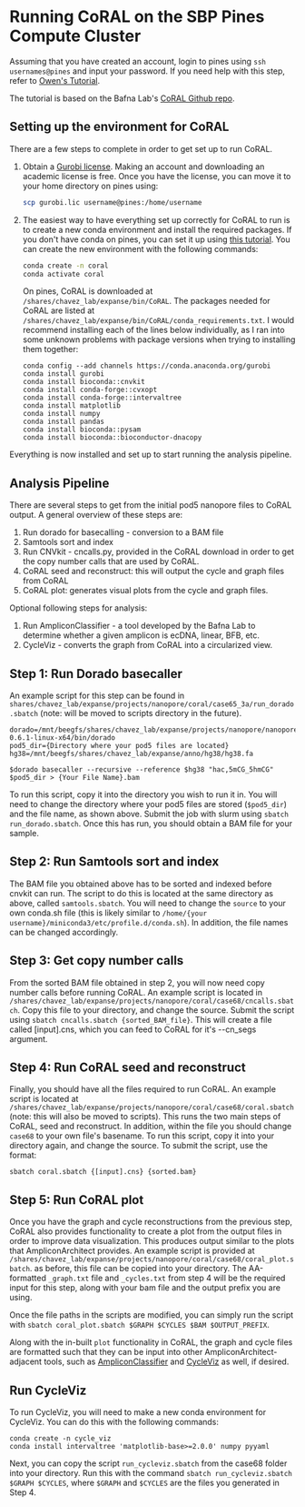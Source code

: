 # Running CoRAL on the SBP Pines Compute Cluster
Assuming that you have created an account, login to pines using `ssh usernames@pines` and input your password. If you need help with this step, refer to [Owen's Tutorial](https://github.com/chavez-lab/protocols/wiki/The-pines-compute-cluster-at-SBP).

The tutorial is based on the Bafna Lab's [CoRAL Github repo](https://github.com/AmpliconSuitE/CoRAL). 

## Setting up the environment for CoRAL
There are a few steps to complete in order to get set up to run CoRAL.

1. Obtain a [Gurobi license](https://www.gurobi.com/academia/academic-program-and-licenses/). Making an account and downloading an academic license is free. Once you have the license, you can move it to your home directory on pines using: 
    ```bash
    scp gurobi.lic username@pines:/home/username
    ```
2. The easiest way to have everything set up correctly for CoRAL to run is to create a new conda environment and install the required packages. If you don't have conda on pines, you can set it up using [this tutorial](https://github.com/chavez-lab/protocols/tree/main/Setting_up_your_workstation). You can create the new environment with the following commands:
    ```bash 
    conda create -n coral
    conda activate coral
    ```

    On pines, CoRAL is downloaded at `/shares/chavez_lab/expanse/bin/CoRAL`. The packages needed for CoRAL are listed at `/shares/chavez_lab/expanse/bin/CoRAL/conda_requirements.txt`. I would recommend installing each of the lines below individually, as I ran into some unknown problems with package versions when trying to installing them together:

    ```
    conda config --add channels https://conda.anaconda.org/gurobi
    conda install gurobi
    conda install bioconda::cnvkit
    conda install conda-forge::cvxopt
    conda install conda-forge::intervaltree
    conda install matplotlib
    conda install numpy
    conda install pandas
    conda install bioconda::pysam
    conda install bioconda::bioconductor-dnacopy
    ```
Everything is now installed and set up to start running the analysis pipeline. 

 ## Analysis Pipeline
 There are several steps to get from the initial pod5 nanopore files to CoRAL output. A general overview of these steps are: 

1. Run dorado for basecalling - conversion to a BAM file
2. Samtools sort and index 
3. Run CNVkit - cncalls.py, provided in the CoRAL download in order to get the copy number calls that are used by CoRAL.
4. CoRAL seed and reconstruct: this will output the cycle and graph files from CoRAL
5. CoRAL plot: generates visual plots from the cycle and graph files.

Optional following steps for analysis:

1. Run AmpliconClassifier - a tool developed by the Bafna Lab to determine whether a given amplicon is ecDNA, linear, BFB, etc.
2. CycleViz - converts the graph from CoRAL into a circularized view. 
 
## Step 1: Run Dorado basecaller
An example script for this step can be found in `shares/chavez_lab/expanse/projects/nanopore/coral/case65_3a/run_dorado.sbatch` (note: will be moved to scripts directory in the future).

```
dorado=/mnt/beegfs/shares/chavez_lab/expanse/projects/nanopore/nanopore/dorado-0.6.1-linux-x64/bin/dorado
pod5_dir={Directory where your pod5 files are located}
hg38=/mnt/beegfs/shares/chavez_lab/expanse/anno/hg38/hg38.fa

$dorado basecaller --recursive --reference $hg38 "hac,5mCG_5hmCG" $pod5_dir > {Your File Name}.bam
```

To run this script, copy it into the directory you wish to run it in. You will need to change the directory where your pod5 files are stored (`$pod5_dir`) and the file name, as shown above. Submit the job with slurm using `sbatch run_dorado.sbatch`. Once this has run, you should obtain a BAM file for your sample. 

## Step 2: Run Samtools sort and index
The BAM file you obtained above has to be sorted and  indexed before cnvkit can run. The script to do this is located at the same directory as above, called `samtools.sbatch`. You will need to change the `source` to your own conda.sh file (this is likely similar to `/home/{your username}/miniconda3/etc/profile.d/conda.sh`). In addition, the file names can be changed accordingly. 

## Step 3: Get copy number calls

From the sorted BAM file obtained in step 2, you will now need copy number calls before running CoRAL. An example script is located in `/shares/chavez_lab/expanse/projects/nanopore/coral/case68/cncalls.sbatch`. Copy this file to your directory, and change the source. Submit the script using `sbatch cncalls.sbatch {sorted_BAM_file}`. This will create a file called [input].cns, which you can feed to CoRAL for it's --cn_segs argument.

## Step 4: Run CoRAL seed and reconstruct 

Finally, you should have all the files required to run CoRAL. An example script is located at `/shares/chavez_lab/expanse/projects/nanopore/coral/case68/coral.sbatch` (note: this will also be moved to scripts). This runs the two main steps of CoRAL, seed and reconstruct. In addition, within the file you should change `case68` to your own file's basename. To run this script, copy it into your directory again, and change the source. To submit the script, use the format:

`sbatch coral.sbatch {[input].cns} {sorted.bam}`

## Step 5: Run CoRAL plot

Once you have the graph and cycle reconstructions from the previous step, CoRAL also provides functionality to create a plot from the output files in order to improve data visualization. This produces output similar to the plots that AmpliconArchitect provides. An example script is provided at `/shares/chavez_lab/expanse/projects/nanopore/coral/case68/coral_plot.sbatch`. as before, this file can be copied into your directory. The AA-formatted `_graph.txt` file and `_cycles.txt` from step 4 will be the required input for this step, along with your bam file and the output prefix you are using.

Once the file paths in the scripts are modified, you can simply run the script with `sbatch coral_plot.sbatch $GRAPH $CYCLES $BAM $OUTPUT_PREFIX`.

Along with the in-built `plot` functionality in CoRAL, the graph and cycle files are formatted such that they can be input into other AmpliconArchitect-adjacent tools, such as [AmpliconClassifier](https://github.com/AmpliconSuite/AmpliconClassifier) and [CycleViz](https://github.com/AmpliconSuite/CycleViz) as well, if desired.

## Run CycleViz

To run CycleViz, you will need to make a new conda environment for CycleViz. You can do this with the following commands: 

``` 
conda create -n cycle_viz
conda install intervaltree 'matplotlib-base>=2.0.0' numpy pyyaml
```

Next, you can copy the script `run_cycleviz.sbatch` from the case68 folder into your directory. Run this with the command `sbatch run_cycleviz.sbatch $GRAPH $CYCLES`, where `$GRAPH` and `$CYCLES` are the files you generated in Step 4. 